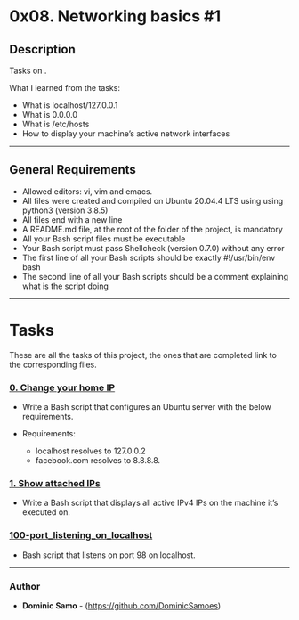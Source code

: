 # 0x08. Networking basics #1

## Description

Tasks on .

What I learned from the tasks:

* What is localhost/127.0.0.1
* What is 0.0.0.0
* What is /etc/hosts
* How to display your machine’s active network interfaces

---

## General Requirements
* Allowed editors: vi, vim and emacs.
* All files were created and compiled on Ubuntu 20.04.4 LTS using using python3 (version 3.8.5)
* All files end with a new line
* A README.md file, at the root of the folder of the project, is mandatory
* All your Bash script files must be executable
* Your Bash script must pass Shellcheck (version 0.7.0) without any error
* The first line of all your Bash scripts should be exactly #!/usr/bin/env bash
* The second line of all your Bash scripts should be a comment explaining what is the script doing 

---

# Tasks

These are all the tasks of this project, the ones that are completed link to the corresponding files.

### [0. Change your home IP](./0-change_your_home_IP)
* Write a Bash script that configures an Ubuntu server with the below requirements.

* Requirements:

	- localhost resolves to 127.0.0.2
	- facebook.com resolves to 8.8.8.8.


### [1. Show attached IPs](./1-show_attached_IPs)
* Write a Bash script that displays all active IPv4 IPs on the machine it’s executed on.

### [100-port_listening_on_localhost](./100-port_listening_on_localhost)
*  Bash script that listens on port 98 on localhost.

---

### Author
* **Dominic Samo** - (https://github.com/DominicSamoes)
